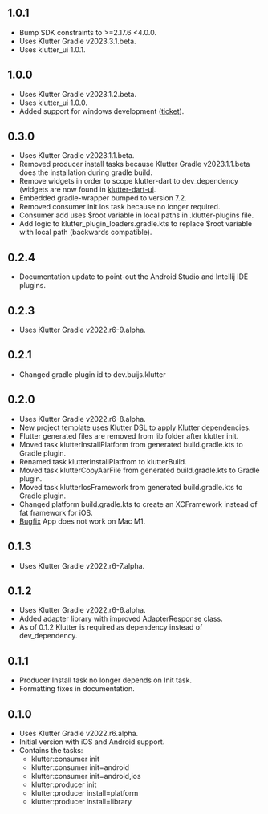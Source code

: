 ## 1.0.1
* Bump SDK constraints to >=2.17.6 <4.0.0.
* Uses Klutter Gradle v2023.3.1.beta.
* Uses klutter_ui 1.0.1.

## 1.0.0
* Uses Klutter Gradle v2023.1.2.beta.
* Uses klutter_ui 1.0.0.
* Added support for windows development ([ticket](https://github.com/buijs-dev/klutter-dart/issues/3)).

## 0.3.0
* Uses Klutter Gradle v2023.1.1.beta.
* Removed producer install tasks because Klutter Gradle v2023.1.1.beta does the installation during gradle build.
* Remove widgets in order to scope klutter-dart to dev_dependency (widgets are now found in [klutter-dart-ui](https://github.com/buijs-dev/klutter-dart-ui).
* Embedded gradle-wrapper bumped to version 7.2.
* Removed consumer init ios task because no longer required.
* Consumer add uses $root variable in local paths in .klutter-plugins file.
* Add logic to klutter_plugin_loaders.gradle.kts to replace $root variable with local path (backwards compatible).

## 0.2.4
* Documentation update to point-out the Android Studio and Intellij IDE plugins.

## 0.2.3
* Uses Klutter Gradle v2022.r6-9.alpha.

## 0.2.1
* Changed gradle plugin id to dev.buijs.klutter

## 0.2.0
* Uses Klutter Gradle v2022.r6-8.alpha.
* New project template uses Klutter DSL to apply Klutter dependencies.
* Flutter generated files are removed from lib folder after klutter init.
* Moved task klutterInstallPlatform from generated build.gradle.kts to Gradle plugin.
* Renamed task klutterInstallPlatfrom to klutterBuild.
* Moved task klutterCopyAarFile from generated build.gradle.kts to Gradle plugin.
* Moved task klutterIosFramework from generated build.gradle.kts to Gradle plugin.
* Changed platform build.gradle.kts to create an XCFramework instead of fat framework for iOS.
* [Bugfix](https://github.com/buijs-dev/klutter/issues/4) App does not work on Mac M1.

## 0.1.3
* Uses Klutter Gradle v2022.r6-7.alpha.

## 0.1.2
* Uses Klutter Gradle v2022.r6-6.alpha.
* Added adapter library with improved AdapterResponse class.
* As of 0.1.2 Klutter is required as dependency instead of dev_dependency.

## 0.1.1
* Producer Install task no longer depends on Init task.
* Formatting fixes in documentation.

## 0.1.0
* Uses Klutter Gradle v2022.r6.alpha.
* Initial version with iOS and Android support.
* Contains the tasks:
  * klutter:consumer init
  * klutter:consumer init=android
  * klutter:consumer init=android,ios
  * klutter:producer init
  * klutter:producer install=platform
  * klutter:producer install=library
